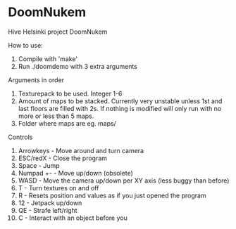# DoomNukem
Hive Helsinki project DoomNukem

How to use:
1. Compile with 'make'
2. Run ./doomdemo with 3 extra arguments

Arguments in order
1. Texturepack to be used. Integer 1-6
2. Amount of maps to be stacked. Currently very unstable unless 1st and last floors are filled with 2s. If nothing is modified will only run with no more or less than 5 maps.
3. Folder where maps are eg. maps/

Controls
1. Arrowkeys - Move around and turn camera
2. ESC/redX - Close the program
3. Space - Jump
4. Numpad +- - Move up/down (obsolete)
5. WASD - Move the camera up/down per XY axis (less buggy than before)
6. T - Turn textures on and off
7. R - Resets position and values as if you just opened the program
8. 12 - Jetpack up/down
9. QE - Strafe left/right
10. C - Interact with an object before you
